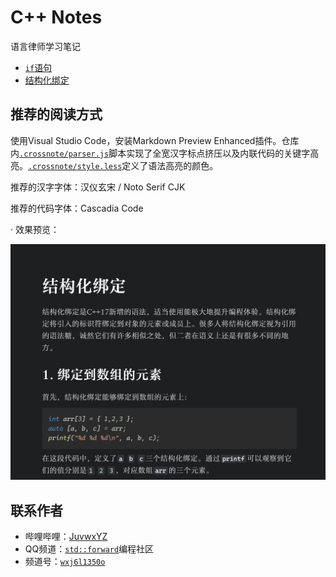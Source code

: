 # C++ Notes

语言律师学习笔记

- [`if`语句](blogs/if-statement.md)
- [结构化绑定](blogs/structured-binding.md)

## 推荐的阅读方式

使用Visual Studio Code，安装Markdown Preview Enhanced插件。仓库内[`.crossnote/parser.js`](.crossnote/parser.js)脚本实现了全宽汉字标点挤压以及内联代码的关键字高亮。[`.crossnote/style.less`](.crossnote/style.less)定义了语法高亮的颜色。

推荐的汉字字体：汉仪玄宋 / Noto Serif CJK

推荐的代码字体：Cascadia Code

· 效果预览：

![preview](/assets/README-preview.png)

## 联系作者

- 哔哩哔哩：[JuvwxYZ](https://space.bilibili.com/6512552)
- QQ频道：[`std::forward`](https://pd.qq.com/s/7d2gvxasg)编程社区
- 频道号：[`wxj6l1350o`](https://pd.qq.com/s/7d2gvxasg)
